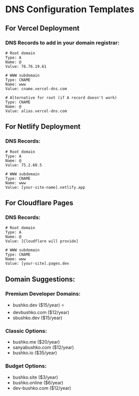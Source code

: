 # DNS Configuration Templates

## For Vercel Deployment

### DNS Records to add in your domain registrar:
```
# Root domain
Type: A
Name: @
Value: 76.76.19.61

# WWW subdomain  
Type: CNAME
Name: www
Value: cname.vercel-dns.com

# Alternative for root (if A record doesn't work)
Type: CNAME
Name: @
Value: alias.vercel-dns.com
```

## For Netlify Deployment

### DNS Records:
```
# Root domain
Type: A  
Name: @
Value: 75.2.60.5

# WWW subdomain
Type: CNAME
Name: www
Value: [your-site-name].netlify.app
```

## For Cloudflare Pages

### DNS Records:
```
# Root domain
Type: A
Name: @
Value: [Cloudflare will provide]

# WWW subdomain  
Type: CNAME
Name: www
Value: [your-site].pages.dev
```

## Domain Suggestions:

### Premium Developer Domains:
- bushko.dev ($15/year) ⭐
- devbushko.com ($12/year)
- sbushko.dev ($15/year)

### Classic Options:
- bushko.me ($20/year)
- sanyabushko.com ($12/year)
- bushko.io ($35/year)

### Budget Options:
- bushko.site ($3/year)
- bushko.online ($6/year)
- dev-bushko.com ($12/year)

